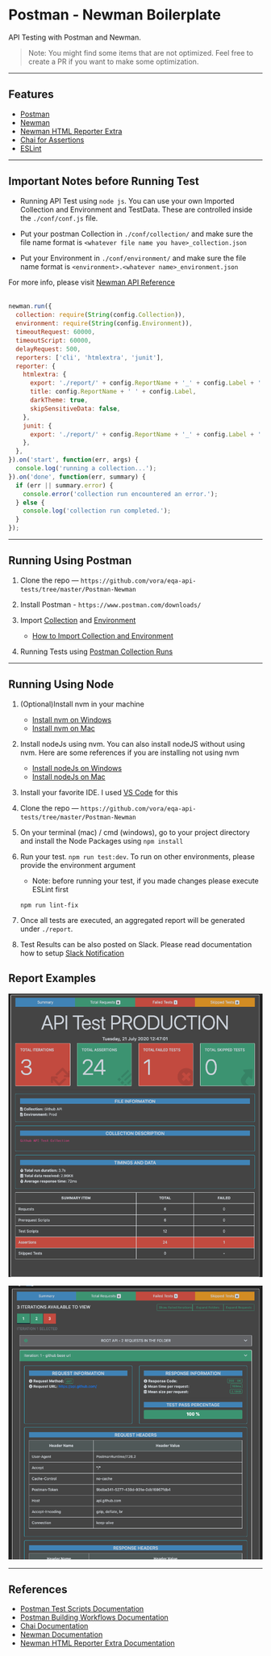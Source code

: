 # Postman - Newman Boilerplate
API Testing with Postman and Newman.

> Note: You might find some items that are not optimized. Feel free to create a PR if you want to make some optimization.

---

## Features

- [Postman](https://www.postman.com/)
- [Newman](https://www.npmjs.com/package/newman)
- [Newman HTML Reporter Extra](https://www.npmjs.com/package/newman-reporter-htmlextra)
- [Chai for Assertions](https://www.chaijs.com/)
- [ESLint](https://eslint.org/)

---

## Important Notes before Running Test

- Running API Test using `node js`. You can use your own Imported Collection and Environment and TestData. These are controlled inside the `./conf/conf.js` file.

- Put your postman Collection in `./conf/collection/` and make sure the file name format is `<whatever file name you have>_collection.json`

- Put your Environment in `./conf/environment/` and make sure the file name format is `<environment>.<whatever name>_environment.json`

For more info, please visit [Newman API Reference](https://www.npmjs.com/package/newman#api-reference)

```javascript

newman.run({
  collection: require(String(config.Collection)),
  environment: require(String(config.Environment)),
  timeoutRequest: 60000,
  timeoutScript: 60000,
  delayRequest: 500,
  reporters: ['cli', 'htmlextra', 'junit'],
  reporter: {
    htmlextra: {
      export: './report/' + config.ReportName + '_' + config.Label + '.html',
      title: config.ReportName + ' ' + config.Label,
      darkTheme: true,
      skipSensitiveData: false,
    },
    junit: {
      export: './report/' + config.ReportName + '_' + config.Label + '.xml',
    },
  },
}).on('start', function(err, args) {
  console.log('running a collection...');
}).on('done', function(err, summary) {
  if (err || summary.error) {
    console.error('collection run encountered an error.');
  } else {
    console.log('collection run completed.');
  }
});

```

---

## Running Using Postman

1. Clone the repo — `https://github.com/vora/eqa-api-tests/tree/master/Postman-Newman`

2. Install Postman - `https://www.postman.com/downloads/`

3. Import [Collection](https://github.com/vora/eqa-api-tests/blob/master/Postman-Newman/conf/collection/Github%20APi.postman_collection.json) and [Environment](https://github.com/vora/eqa-api-tests/tree/master/Postman-Newman/conf/environment)
    - [How to Import Collection and Environment](https://learning.postman.com/docs/postman/collections/importing-and-exporting-data/)

4. Running Tests using [Postman Collection Runs](https://learning.postman.com/docs/postman/collection-runs/intro-to-collection-runs/)
---

## Running Using Node

1. (Optional)Install nvm in your machine
    - [Install nvm on Windows](https://codeburst.io/nvm-for-windows-how-to-install-and-use-13b7a4209791)
    - [Install nvm on Mac](https://nodesource.com/blog/installing-node-js-tutorial-using-nvm-on-mac-os-x-and-ubuntu/)

2. Install nodeJs using nvm. You can also install nodeJS without using nvm. Here are some references if you are installing not using nvm
    - [Install nodeJs on Windows](https://phoenixnap.com/kb/install-node-js-npm-on-windows)
    - [Install nodeJs on Mac](https://www.webucator.com/how-to/how-install-nodejs-on-mac.cfm)

3. Install your favorite IDE. I used [VS Code](https://code.visualstudio.com/download) for this

4. Clone the repo — `https://github.com/vora/eqa-api-tests/tree/master/Postman-Newman`

5. On your terminal (mac) / cmd (windows), go to your project directory and install the Node Packages using `npm install`

6. Run your test. `npm run test:dev`. To run on other environments, please provide the environment argument
    - Note: before running your test, if you made changes please execute ESLint first

    ```console
    npm run lint-fix
    ```

7. Once all tests are executed, an aggregated report will be generated under `./report`.

8. Test Results can be also posted on Slack. Please read documentation how to setup [Slack Notification](./docs/SlackApp.md) 
## Report Examples

![Dashboard Report](./docs/Newman_Summary_Report.png)

![Test Run Report](./docs/Newman_Test_Report.png)

---

## References

- [Postman Test Scripts Documentation](https://learning.postman.com/docs/postman/scripts/test-scripts/)
- [Postman Building Workflows Documentation](https://learning.postman.com/docs/postman/collection-runs/building-workflows/)
- [Chai Documentation](https://www.chaijs.com/)
- [Newman Documentation](https://www.npmjs.com/package/newman)
- [Newman HTML Reporter Extra Documentation](https://www.npmjs.com/package/newman-reporter-htmlextra)
